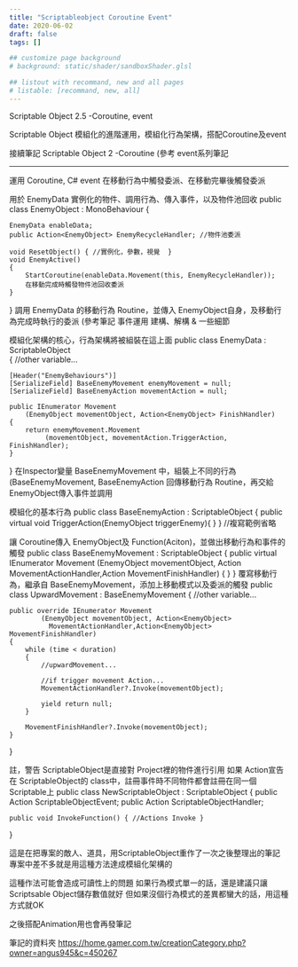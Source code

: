 ```yaml
---
title: "Scriptableobject Coroutine Event"
date: 2020-06-02
draft: false
tags: []

## customize page background
# background: static/shader/sandboxShader.glsl

## listout with recommand, new and all pages
# listable: [recommand, new, all]
---
```


<!--more-->

Scriptable Object 2.5 -Coroutine, event

Scriptable Object
模組化的進階運用，模組化行為架構，搭配Coroutine及event

接續筆記 Scriptable Object 2 -Coroutine
(參考 event系列筆記

------------------------------------------------------------------------------

運用 Coroutine, C# event
在移動行為中觸發委派、在移動完畢後觸發委派


用於 EnemyData 實例化的物件、調用行為、傳入事件，以及物件池回收
public class EnemyObject : MonoBehaviour
{

    EnemyData enableData;
    public Action<EnemyObject> EnemyRecycleHandler; //物件池委派

    void ResetObject() { //實例化，參數，視覺  }
    void EnemyActive()
    {
        StartCoroutine(enableData.Movement(this, EnemyRecycleHandler));
        在移動完成時觸發物件池回收委派
    }
}
調用 EnemyData 的移動行為 Routine，並傳入 EnemyObject自身，及移動行為完成時執行的委派
(參考筆記 事件運用 建構、解構 & 一些細節


模組化架構的核心，行為架構將被組裝在這上面
public class EnemyData : ScriptableObject  
{
    //other variable...

    [Header("EnemyBehaviours")]
    [SerializeField] BaseEnemyMovement enemyMovement = null;
    [SerializeField] BaseEnemyAction movementAction = null;

    public IEnumerator Movement
        (EnemyObject movementObject, Action<EnemyObject> FinishHandler)
    {
        return enemyMovement.Movement
             (movementObject, movementAction.TriggerAction, FinishHandler);
    }
}
在Inspector變量 BaseEnemyMovement 中，組裝上不同的行為
(BaseEnemyMovement, BaseEnemyAction
回傳移動行為 Routine，再交給 EnemyObject傳入事件並調用


模組化的基本行為
public class BaseEnemyAction : ScriptableObject
{
    public virtual void TriggerAction(EnemyObject triggerEnemy){  }
}
//複寫範例省略


讓 Coroutine傳入 EnemyObject及 Function(Aciton)，並做出移動行為和事件的觸發
public class BaseEnemyMovement : ScriptableObject
{
    public virtual IEnumerator Movement
            (EnemyObject movementObject, Action<EnemyObject>          
             MovementActionHandler,Action<EnemyObject> MovementFinishHandler) { }
}
覆寫移動行為，繼承自 BaseEnemyMovement，添加上移動模式以及委派的觸發
public class UpwardMovement : BaseEnemyMovement
{
    //other variable...

    public override IEnumerator Movement
            (EnemyObject movementObject, Action<EnemyObject>       
              MovementActionHandler,Action<EnemyObject> MovementFinishHandler)
    {
        while (time < duration)
        {
            //upwardMovement...
            
            //if trigger movement Action...
            MovementActionHandler?.Invoke(movementObject);

            yield return null;
        }

        MovementFinishHandler?.Invoke(movementObject);
    }
}


註，警告
ScriptableObject是直接對 Project裡的物件進行引用
如果 Action宣告在 ScriptableObject的 class中，註冊事件時不同物件都會註冊在同一個 Scriptable上
public class NewScriptableObject : ScriptableObject
{
    public Action ScriptableObjectEvent;
    public Action ScriptableObjectHandler;

    public void InvokeFunction() { //Actions Invoke }
}


這是在把專案的敵人、道具，用ScriptableObject重作了一次之後整理出的筆記
專案中差不多就是用這種方法達成模組化架構的

這種作法可能會造成可讀性上的問題
如果行為模式單一的話，還是建議只讓Scriptsable Object儲存數值就好
但如果沒個行為模式的差異都蠻大的話，用這種方式就OK

之後搭配Animation用也會再發筆記

筆記的資料夾
https://home.gamer.com.tw/creationCategory.php?owner=angus945&c=450267